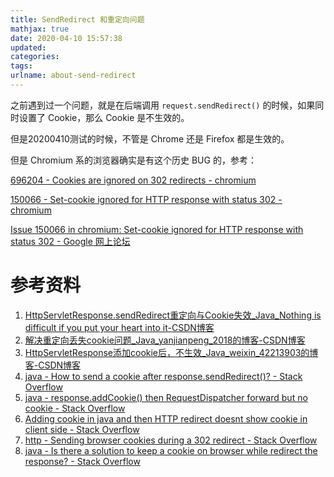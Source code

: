 ```yaml
---
title: SendRedirect 和重定向问题
mathjax: true
date: 2020-04-10 15:57:38
updated:
categories:
tags:
urlname: about-send-redirect
---
```




<!-- more -->



之前遇到过一个问题，就是在后端调用 `request.sendRedirect()` 的时候，如果同时设置了 Cookie，那么 Cookie 是不生效的。

但是20200410测试的时候，不管是 Chrome 还是 Firefox 都是生效的。

但是 Chromium 系的浏览器确实是有这个历史 BUG 的，参考：

[696204 - Cookies are ignored on 302 redirects - chromium](https://bugs.chromium.org/p/chromium/issues/detail?id=696204)

[150066 - Set-cookie ignored for HTTP response with status 302 - chromium](https://bugs.chromium.org/p/chromium/issues/detail?id=150066)

[Issue 150066 in chromium: Set-cookie ignored for HTTP response with status 302 - Google 网上论坛](https://groups.google.com/a/chromium.org/forum/#!topic/chromium-bugs/Lp7_GvNTdlg)



# 参考资料

1. [HttpServletResponse.sendRedirect重定向与Cookie失效_Java_Nothing is difficult if you put your heart into it-CSDN博客](https://blog.csdn.net/quliangmao/article/details/80253392)
2. [解决重定向丢失cookie问题_Java_yanjianpeng_2018的博客-CSDN博客](https://blog.csdn.net/yanjianpeng_2018/article/details/79425948)
3. [HttpServletResponse添加cookie后，不生效_Java_weixin_42213903的博客-CSDN博客](https://blog.csdn.net/weixin_42213903/article/details/98485387)
4. [java - How to send a cookie after response.sendRedirect()? - Stack Overflow](https://stackoverflow.com/questions/11872896/how-to-send-a-cookie-after-response-sendredirect)
5. [java - response.addCookie() then RequestDispatcher forward but no cookie - Stack Overflow](https://stackoverflow.com/questions/30241188/response-addcookie-then-requestdispatcher-forward-but-no-cookie)
6. [Adding cookie in java and then HTTP redirect doesnt show cookie in client side - Stack Overflow](https://stackoverflow.com/questions/4456454/adding-cookie-in-java-and-then-http-redirect-doesnt-show-cookie-in-client-side)
7. [http - Sending browser cookies during a 302 redirect - Stack Overflow](https://stackoverflow.com/questions/4694089/sending-browser-cookies-during-a-302-redirect)
8. [java - Is there a solution to keep a cookie on browser while redirect the response? - Stack Overflow](https://stackoverflow.com/questions/28788736/is-there-a-solution-to-keep-a-cookie-on-browser-while-redirect-the-response)



